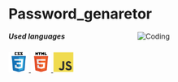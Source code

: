 # Password_genaretor
***Used languages***
<img align="right" alt="Coding" width="250" src="https://media1.giphy.com/media/PbMdZc61lcD47mZRJo/200w.webp?cid=ecf05e474s57hkgggym0tzcuv9oc5yc1z2jk1uvvpe4xiohi&rid=200w.webp&ct=g">
<h3 align="left"><a href="https://www.w3schools.com/css/" target="_blank"> <img src="https://raw.githubusercontent.com/devicons/devicon/master/icons/css3/css3-original-wordmark.svg" alt="css3" width="40" height="40"/> </a> 
<a href="https://www.w3.org/html/" target="_blank"> <img src="https://raw.githubusercontent.com/devicons/devicon/master/icons/html5/html5-original-wordmark.svg" alt="html5" width="40" height="40"/> </a> 
<a href="https://developer.mozilla.org/en-US/docs/Web/JavaScript" target="_blank"> <img src="https://raw.githubusercontent.com/devicons/devicon/master/icons/javascript/javascript-original.svg" alt="javascript" width="40" height="40"/> </a>
